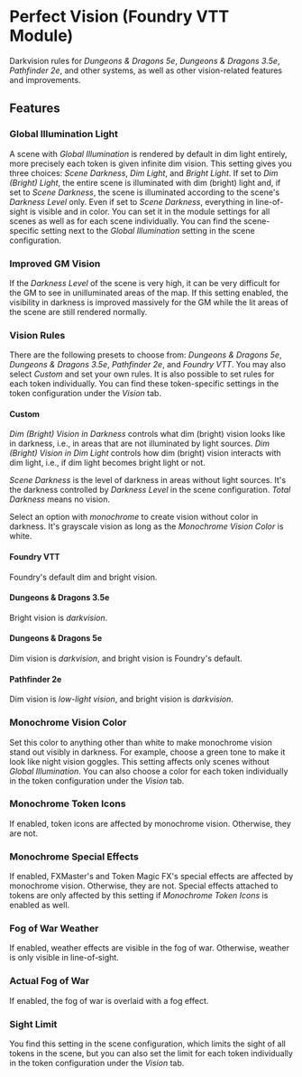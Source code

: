 # Perfect Vision (Foundry VTT Module)

Darkvision rules for *Dungeons & Dragons 5e*, *Dungeons & Dragons 3.5e*, *Pathfinder 2e*, and other systems, as well as other vision-related features and improvements.

## Features

### Global Illumination Light

A scene with *Global Illumination* is rendered by default in dim light entirely, more precisely each token is given infinite dim vision. This setting gives you three choices: *Scene Darkness*, *Dim Light*, and *Bright Light*. If set to *Dim (Bright) Light*, the entire scene is illuminated with dim (bright) light and, if set to *Scene Darkness*, the scene is illuminated according to the scene's *Darkness Level* only. Even if set to *Scene Darkness*, everything in line-of-sight is visible and in color. You can set it in the module settings for all scenes as well as for each scene individually. You can find the scene-specific setting next to the *Global Illumination* setting in the scene configuration.

### Improved GM Vision

If the *Darkness Level* of the scene is very high, it can be very difficult for the GM to see in unilluminated areas of the map. If this setting enabled, the visibility in darkness is improved massively for the GM while the lit areas of the scene are still rendered normally.

### Vision Rules

There are the following presets to choose from: *Dungeons & Dragons 5e*, *Dungeons & Dragons 3.5e*, *Pathfinder 2e*, and *Foundry VTT*. You may also select *Custom* and set your own rules. It is also possible to set rules for each token individually. You can find these token-specific settings in the token configuration under the *Vision* tab.

#### Custom

*Dim (Bright) Vision in Darkness* controls what dim (bright) vision looks like in darkness, i.e., in areas that are not illuminated by light sources. *Dim (Bright) Vision in Dim Light* controls how dim (bright) vision interacts with dim light, i.e., if dim light becomes bright light or not.

*Scene Darkness* is the level of darkness in areas without light sources. It's the darkness controlled by *Darkness Level* in the scene configuration. *Total Darkness* means no vision.

Select an option with *monochrome* to create vision without color in darkness. It's grayscale vision as long as the *Monochrome Vision Color* is white.

#### Foundry VTT

Foundry's default dim and bright vision.

#### Dungeons & Dragons 3.5e

Bright vision is *darkvision*.

#### Dungeons & Dragons 5e

Dim vision is *darkvision*, and bright vision is Foundry's default.

#### Pathfinder 2e

Dim vision is *low-light vision*, and bright vision is *darkvision*.

### Monochrome Vision Color

Set this color to anything other than white to make monochrome vision stand out visibly in darkness. For example, choose a green tone to make it look like night vision goggles. This setting affects only scenes without *Global Illumination*. You can also choose a color for each token individually in the token configuration under the *Vision* tab.

### Monochrome Token Icons

If enabled, token icons are affected by monochrome vision. Otherwise, they are not.

### Monochrome Special Effects

If enabled, FXMaster's and Token Magic FX's special effects are affected by monochrome vision. Otherwise, they are not. Special effects attached to tokens are only affected by this setting if *Monochrome Token Icons* is enabled as well.

### Fog of War Weather

If enabled, weather effects are visible in the fog of war. Otherwise, weather is only visible in line-of-sight.

### Actual Fog of War

If enabled, the fog of war is overlaid with a fog effect.

### Sight Limit

You find this setting in the scene configuration, which limits the sight of all tokens in the scene, but you can also set the limit for each token individually in the token configuration under the *Vision* tab.
